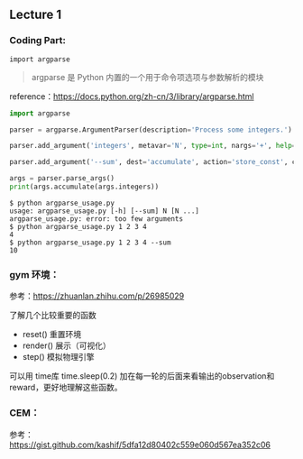 ## Lecture 1

### Coding Part:

```
import argparse
```

> argparse 是 Python 内置的一个用于命令项选项与参数解析的模块

reference：https://docs.python.org/zh-cn/3/library/argparse.html

```python
import argparse

parser = argparse.ArgumentParser(description='Process some integers.')

parser.add_argument('integers', metavar='N', type=int, nargs='+', help='an integer for the accumulator')

parser.add_argument('--sum', dest='accumulate', action='store_const', const=sum, default=max, help='sum the integers (default: find the max)')

args = parser.parse_args()
print(args.accumulate(args.integers))
```

```
$ python argparse_usage.py
usage: argparse_usage.py [-h] [--sum] N [N ...]
argparse_usage.py: error: too few arguments
$ python argparse_usage.py 1 2 3 4
4
$ python argparse_usage.py 1 2 3 4 --sum
10
```



### gym 环境：

参考：https://zhuanlan.zhihu.com/p/26985029

了解几个比较重要的函数

- reset() 重置环境
- render() 展示（可视化）
- step() 模拟物理引擎

可以用 time库 time.sleep(0.2) 加在每一轮的后面来看输出的observation和reward，更好地理解这些函数。



### CEM：

参考：https://gist.github.com/kashif/5dfa12d80402c559e060d567ea352c06